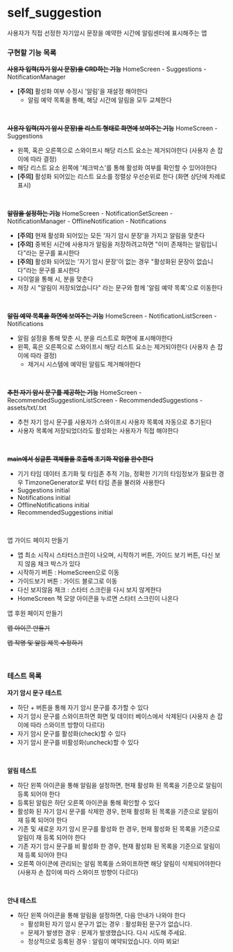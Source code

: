 # self_suggestion

사용자가 직접 선정한 자기암시 문장을 예약한 시간에 알림센터에 표시해주는 앱



### 구현할 기능 목록

~~**사용자 입력(자기 암시 문장)을 CRD하는 기능**~~ HomeScreen - Suggestions - NotificationManager
+ **[주의]** 활성화 여부 수정시 '알림'을 재설정 해야한다
  + 알림 예약 목록을 통해, 해당 시간에 알림을 모두 교체한다

</br>

~~**사용자 입력(자기 암시 문장)을 리스트 형태로 화면에 보여주는 기능**~~ HomeScreen - Suggestions
+ 왼쪽, 혹은 오른쪽으로 스와이프시 해당 리스트 요소는 제거되야한다 (사용자 손 잡이에  따라 결정)
+ 해당 리스트 요소 왼쪽에 '체크박스'를 통해 활성화 여부를 확인할 수 있어야한다
+ **[주의]** 활성화 되어있는 리스트 요소를 정렬상 우선순위로 한다 (화면 상단에 차례로 표시)

</br>

~~**알람을 설정하는 기능**~~ HomeScreen - NotificationSetScreen - NotificationManager - OfflineNotification - Notifications
+ **[주의]** 현재 활성화 되어있는 모든 '자기 암시 문장'을 가지고 알림을 맞춘다
+ **[주의]** 중복된 시간에 사용자가 알림을 저장하려고하면 "이미 존재하는 알림입니다"라는 문구를 표시한다
+ **[주의]** 활성화 되어있는 '자기 암시 문장'이 없는 경우 "활성화된 문장이 없습니다"라는 문구를 표시한다
+ 다이얼을 통해 시, 분을 맞춘다
+ 저장 시 "알림이 저장되었습니다" 라는 문구와 함께 '알림 예약 목록'으로 이동한다

</br>

~~**알림 예약 목록을 화면에 보여주는 기능**~~ HomeScreen - NotificationListScreen - Notifications
+ 알림 설정을 통해 맞춘 시, 분을 리스트로 화면에 표시해야한다
+ 왼쪽, 혹은 오른쪽으로 스와이프시 해당 리스트 요소는 제거되야한다 (사용자 손 잡이에  따라 결정)
    + 제거시 시스템에 예약된 알림도 제거해야한다

</br>

~~**추천 자기 암시 문구를 제공하는 기능**~~ HomeScreen - RecommendedSuggestionListScreen - RecommendedSuggestions - assets/txt/.txt
+ 추천 자기 암시 문구를 사용자가 스와이프시 사용자 목록에 자동으로 추기된다
+ 사용자 목록에 저장되었더라도 활성화는 사용자가 직접 해야한다


</br>

~~**main에서 싱글톤 객체들을 호출해 초기화 작업을 완수한다**~~ 
+ 기기 타임 데이터 초기화 및 타임존 추적 기능, 정확한 기기의 타임정보가 필요한 경우 TimzoneGenerator로 부터 타임 존을 불러와 사용한다
+ Suggestions initial
+ Notifications initial
+ OfflineNotifications initial
+ RecommendedSuggestions initial

</br>

앱 가이드 페이지 만들기
+ 앱 최소 시작시 스타터스크린이 나오며, 시작하기 버튼, 가이드 보기 버튼, 다신 보지 않음 채크 박스가 있다
+ 시작하기 버튼 : HomeScreen으로 이동
+ 가이드보기 버튼 : 가이드 블로그로 이동
+ 다신 보지않음 채크 : 스타터 스크린을 다시 보지 않게한다
+ HomeScreen 책 모양 아이콘을 누르면 스타터 스크린이 나온다

앱 후원 페이지 만들기

~~앱 아이콘 만들기~~

~~앱 작명 및 알림 제목 수정하기~~

</br>

### 테스트 목록

**자기 암시 문구 테스트**
+ 하단 + 버튼을 통해 자기 암시 문구를 추가할 수 있다
+ 자기 암시 문구를 스와이프하면 화면 및 데이터 베이스에서 삭제된다 (사용자 손 잡이에 따라 스와이프 방향이 다르다)
+ 자기 암시 문구를 활성화(check)할 수 있다
+ 자기 암시 문구를 비활성화(uncheck)할 수 있다

</br>

**알림 테스트**
+ 하단 왼쪽 아이콘을 통해 알림을 설정하면, 현재 활성화 된 목록을 기준으로 알림이 등록 되어야 한다
+ 등록된 알림은 하단 오른쪽 아이콘을 통해 확인할 수 있다
+ 활성화 된 자기 암시 문구를 삭제한 경우, 현재 활성화 된 목록을 기준으로 알림이 재 등록 되어야 한다
+ 기존 및 새로운 자기 암시 문구를 활성화 한 경우, 현재 활성화 된 목록을 기준으로 알림이 재 등록 되어야 한다
+ 기존 자기 암시 문구를 비 활성화 한 경우, 현재 활성화 된 목록을 기준으로 알림이 재 등록 되어야 한다
+ 오른쪽 아이콘에 관리되는 알림 목록을 스와이프하면 해당 알림이 삭제되어야한다 (사용자 손 잡이에 따라 스와이프 방향이 다르다)

</br>

**안내 테스트**
+ 하단 왼쪽 아이콘을 통해 알림을 설정하면, 다음 안내가 나와야 한다
  + 활성화된 자기 암시 문구가 없는 경우 : 활성화된 문구가 없습니다.
  + 문제가 발생한 경우 : 문제가 발생했습니다. 다시 시도해 주세요.
  + 정상적으로 등록된 경우 : 알림이 예약되었습니다. 이따 뵈요!


